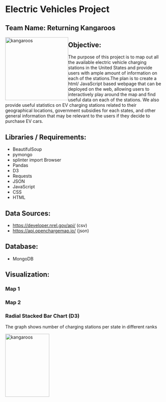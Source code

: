 # Electric Vehicles Project
## Team Name: Returning Kangaroos
 
<img src="https://ih1.redbubble.net/image.191575280.8841/st,small,845x845-pad,1000x1000,f8f8f8.u3.jpg"
     alt="kangaroos"
     style="float: left" width='200' height='200'/>


## Objective:

The purpose of this project is to map out all the available electric vehicle charging stations in the United States and provide users with ample amount of information on each of the stations.The plan is to create a html/ JavaScript based webpage that can be deployed on the web, allowing users to interactively play around the map and find useful data on each of the stations. We also provide useful statistics on EV charging stations related to their geographical locations, government subsidies for each states, and other general information that may be relevant to the users if they decide to purchase EV cars.


## Libraries / Requirements:
* BeautifulSoup
* pymongo
* splinter import Browser
* Pandas
* D3
* Requests
* JSON
* JavaScript
* CSS
* HTML


## Data Sources:

* https://developer.nrel.gov/api/ (csv)
* https://api.openchargemap.io/ (json)


## Database:

* MongoDB


## Visualization:
### Map 1

### Map 2

### Radial Stacked Bar Chart (D3)
The graph shows number of charging stations per state in different ranks

<img src="https://i.pinimg.com/originals/18/8c/a7/188ca7f03d2282765b57fb602f1a7235.jpg"
     alt="kangaroos"
     style="float: left" width='140' height='200'/>


